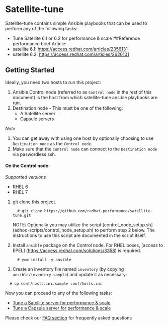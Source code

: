 # Satellite-tune
Satellite-tune contains simple Ansible playbooks that can be used to perform any of the following tasks:
* Tune Satellite 6.1 or 6.2 for performance & scale
##Reference performance brief Article: 
* satellite 6.1: https://access.redhat.com/articles/2356131
* satellite 6.2: https://access.redhat.com/articles/2626101

## Getting Started
Ideally, you need two hosts to run this project:

1. Ansible Control node (referred to as `Control node` in the rest of this document) is the host from which satellite-tune ansible playbooks are run.
2. Destination node - This must be one of the following:
    - A Satellite server
    - Capsule servers

*Note*

1. You can get away with using one host by optionally choosing to use `Destination node` as the `Control node`.
2. Make sure that the `Control node` can connect to the `Destination node` via paswordless ssh.

#### On the Control node:

*Supported versions*
- RHEL 6
- RHEL 7

1. git clone this project.

   ```console
     # git clone https://github.com/redhat-performance/satellite-tune.git
   ```
   NOTE: Optionally you may utilize the script [control_node_setup.sh] (adhoc-scripts/control_node_setup.sh) to perform step 2 below.  The instructions to use this script are documented in the script itself.
2. Install `ansible` package on the Control node. For RHEL boxes, [access to EPEL] (https://access.redhat.com/solutions/3358) is required.

   ```console
     # yum install -y ansible
   ```
3. Create an inventory file named `inventory` (by copying `ansible/inventory.sample`) and update it as necessary:

  ```console
    # cp conf/hosts.ini.sample conf/hosts.ini
  ```

Now you can proceed to any of the following tasks:

 * [Tune a Satellite server for performance & scale](docs/satellite-tune.md)
 * [Tune a Capsule server for performance & scale](docs/capsule-tune.md)

Please check our [FAQ section](docs/faqs.md) for frequently asked questions
